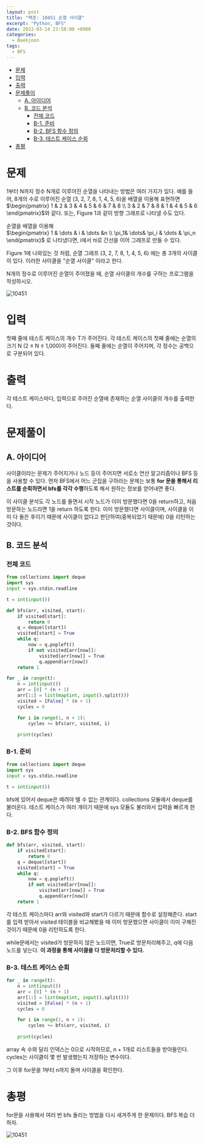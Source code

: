 ```yaml
---
layout: post
title: "백준: 10451 순열 사이클"
excerpt: "Python, BFS"
date: 2022-03-14 23:58:00 +0900
categories:
  - Baekjoon
tags:
  - BFS
---
```


- [문제](#문제)
- [입력](#입력)
- [출력](#출력)
- [문제풀이](#문제풀이)
  - [A. 아이디어](#a-아이디어)
  - [B. 코드 분석](#b-코드-분석)
    - [전체 코드](#전체-코드)
    - [B-1. 준비](#b-1-준비)
    - [B-2. BFS 함수 정의](#b-2-bfs-함수-정의)
    - [B-3. 테스트 케이스 순회](#b-3-테스트-케이스-순회)
- [총평](#총평)

# 문제

1부터 N까지 정수 N개로 이루어진 순열을 나타내는 방법은 여러 가지가 있다. 예를 들어, 8개의 수로 이루어진 순열 (3, 2, 7, 8, 1, 4, 5, 6)을 배열을 이용해 표현하면  $\begin{pmatrix} 1 & 2 & 3 & 4 & 5 & 6 & 7 & 8 \\
3 & 2 & 7 & 8 & 1 & 4 & 5 & 6 \end{pmatrix}$와 같다. 또는, Figure 1과 같이 방향 그래프로 나타낼 수도 있다.

순열을 배열을 이용해  
$\begin{pmatrix} 1 & \dots & i & \dots &n \\  \pi_1& \dots& \pi_i & \dots & \pi_n \end{pmatrix}$ 로 나타냈다면, i에서 πi로 간선을 이어 그래프로 만들 수 있다.

Figure 1에 나와있는 것 처럼, 순열 그래프 (3, 2, 7, 8, 1, 4, 5, 6) 에는 총 3개의 사이클이 있다. 이러한 사이클을 "순열 사이클" 이라고 한다.

N개의 정수로 이루어진 순열이 주어졌을 때, 순열 사이클의 개수를 구하는 프로그램을 작성하시오.

![10451](https://www.acmicpc.net/upload/images2/permut.png)

# 입력

첫째 줄에 테스트 케이스의 개수 T가 주어진다. 각 테스트 케이스의 첫째 줄에는 순열의 크기 N (2 ≤ N ≤ 1,000)이 주어진다. 둘째 줄에는 순열이 주어지며, 각 정수는 공백으로 구분되어 있다.

# 출력

각 테스트 케이스마다, 입력으로 주어진 순열에 존재하는 순열 사이클의 개수를 출력한다.

# 문제풀이

## A. 아이디어

사이클이라는 문제가 주어지거나 노드 등이 주어지면 서로소 연산 알고리즘이나 BFS 등을 사용할 수 있다. 먼저 BFS에서 어느 군집을 구하라는 문제는 보통 **for 문을 통해서 리스트를 순회하면서 bfs를 각각 수행**하도록 해서 원하는 정보를 얻어내면 좋다.

이 사이클 분석도 각 노드를 돌면서 시작 노드가 이미 방문했다면 0을 return하고, 처음 방문하는 노드라면 1을 return 하도록 한다. 이미 방문했다면 사이클이며, 사이클을 이미 다 돌은 후이기 때문에 사이클이 없다고 판단하여(중복되었기 때문에) 0을 리턴하는 것이다.

## B. 코드 분석

### 전체 코드

```python
from collections import deque
import sys
input = sys.stdin.readline

t = int(input())

def bfs(arr, visited, start):
    if visited[start]:
        return 0
    q = deque([start])
    visited[start] = True
    while q:
        now = q.popleft()
        if not visited[arr[now]]:
            visited[arr[now]] = True
            q.append(arr[now])
    return 1

for _ in range(t):
    n = int(input())
    arr = [0] * (n + 1)
    arr[1:] = list(map(int, input().split()))
    visited = [False] * (n + 1)
    cycles = 0

    for i in range(1, n + 1):
        cycles += bfs(arr, visited, i)
    
    print(cycles)
```

### B-1. 준비

```python
from collections import deque
import sys
input = sys.stdin.readline

t = int(input())
```

bfs에 있어서 deque은 떼려야 뗄 수 없는 관계이다. collections 모듈에서 deque를 불러온다. 테스트 케이스가 여러 개이기 때문에 sys 모듈도 불러와서 입력을 빠르게 한다.

### B-2. BFS 함수 정의

```python
def bfs(arr, visited, start):
    if visited[start]:
        return 0
    q = deque([start])
    visited[start] = True
    while q:
        now = q.popleft()
        if not visited[arr[now]]:
            visited[arr[now]] = True
            q.append(arr[now])
    return 1
```

각 테스트 케이스마다 arr와 visited와 start가 다르기 때문에 함수로 설정해준다. start를 입력 받아서 visited 테이블을 비교해봤을 때 이미 방문했으면 사이클이 이미 구해진 것이기 때문에 0을 리턴하도록 한다.

while문에서는 visited가 방문하지 않은 노드이면, True로 방문처리해주고, q에 다음 노드를 넣는다. **이 과정을 통해 사이클을 다 방문처리할 수 있다.**

### B-3. 테스트 케이스 순회

```python
for _ in range(t):
    n = int(input())
    arr = [0] * (n + 1)
    arr[1:] = list(map(int, input().split()))
    visited = [False] * (n + 1)
    cycles = 0

    for i in range(1, n + 1):
        cycles += bfs(arr, visited, i)
    
    print(cycles)
```

array 속 수와 달리 인덱스는 0으로 시작하므로, n + 1개로 리스트들을 받아들인다. cycles는 사이클이 몇 번 발생했는지 저장하는 변수이다.

그 이후 for문을 1부터 n까지 돌며 사이클을 확인한다.

# 총평

for문을 사용해서 여러 번 bfs 돌리는 방법을 다시 새겨주게 한 문제이다. BFS 복습 더 하자.

![10451](https://user-images.githubusercontent.com/83271772/158201064-5fb71849-03cc-42d0-b543-6a992e529342.PNG)